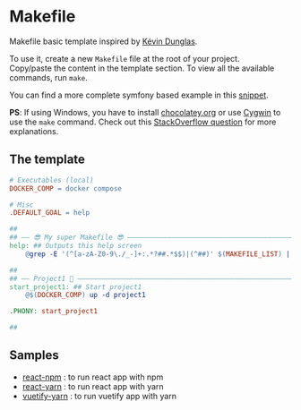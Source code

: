 # Makefile

Makefile basic template inspired by [Kévin Dunglas](https://github.com/dunglas/symfony-docker/blob/main/docs/makefile.md).  

To use it, create a new `Makefile` file at the root of your project.  
Copy/paste the content in the template section.
To view all the available commands, run `make`.

You can find a more complete symfony based example in this [snippet](https://www.strangebuzz.com/en/snippets/the-perfect-makefile-for-symfony).  

**PS**: If using Windows, you have to install [chocolatey.org](https://chocolatey.org/)
or use [Cygwin](http://cygwin.com) to use the `make` command. Check out this
[StackOverflow question](https://stackoverflow.com/q/2532234/633864) for more explanations.

## The template

```Makefile
# Executables (local)
DOCKER_COMP = docker compose

# Misc
.DEFAULT_GOAL = help

## 
## —— 😎 My super Makefile 😎 ——————————————————————————————————————————————
help: ## Outputs this help screen
    @grep -E '(^[a-zA-Z0-9\./_-]+:.*?##.*$$)|(^##)' $(MAKEFILE_LIST) | awk 'BEGIN {FS = ":.*?## "}{printf "\033[32m%-30s\033[0m %s\n", $$1, $$2}' | sed -e 's/\[32m##/[33m/'

## 
## —— Project1 🚀 ———————————————————————————————————————————————————————————
start_project1: ## Start project1
    @$(DOCKER_COMP) up -d project1

.PHONY: start_project1

## 
```

## Samples

- [react-npm](samples/react-npm.Makefile) : to run react app with npm
- [react-yarn](samples/react-yarn.Makefile) : to run react app with yarn
- [vuetify-yarn](samples/vuetify-yarn.Makefile) : to run vuetify app with yarn
